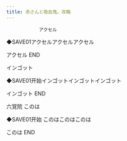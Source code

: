 ```yaml
---
title: 赤さんと吸血鬼。攻略
---
```


                アクセル

◆SAVE01アクセルアクセルアクセル

アクセル END

インゴット

◆SAVE01开始インゴットインゴットインゴット

インゴット END

六覚院 このは

◆SAVE01开始 このはこのはこのは

このは END
              
